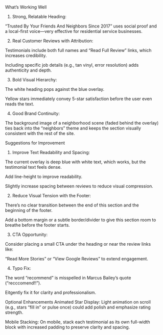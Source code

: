 What’s Working Well

1. Strong, Relatable Heading:

“Trusted By Your Friends And Neighbors Since 2017” uses social proof and a local-first voice—very effective for residential service businesses.

2. Real Customer Reviews with Attribution:

Testimonials include both full names and “Read Full Review” links, which increases credibility.

Including specific job details (e.g., tan vinyl, error resolution) adds authenticity and depth.

3. Bold Visual Hierarchy:

The white heading pops against the blue overlay.

Yellow stars immediately convey 5-star satisfaction before the user even reads the text.

4. Good Brand Continuity:

The background image of a neighborhood scene (faded behind the overlay) ties back into the “neighbors” theme and keeps the section visually consistent with the rest of the site.

Suggestions for Improvement

1. Improve Text Readability and Spacing:

The current overlay is deep blue with white text, which works, but the testimonial text feels dense.

Add line-height to improve readability.

Slightly increase spacing between reviews to reduce visual compression.

2. Reduce Visual Tension with the Footer:

There’s no clear transition between the end of this section and the beginning of the footer.

Add a bottom margin or a subtle border/divider to give this section room to breathe before the footer starts.

3. CTA Opportunity:

Consider placing a small CTA under the heading or near the review links like:

“Read More Stories” or “View Google Reviews” to extend engagement.

4. Typo Fix:

The word “recommend” is misspelled in Marcus Bailey’s quote (“recccomend!!”).

Eitgently fix it for clarity and professionalism.

Optional Enhancements
Animated Star Display: Light animation on scroll (e.g., stars “fill in” or pulse once) could add polish and emphasize rating strength.

Mobile Stacking: On mobile, stack each testimonial as its own full-width block with increased padding to preserve clarity and spacing.
